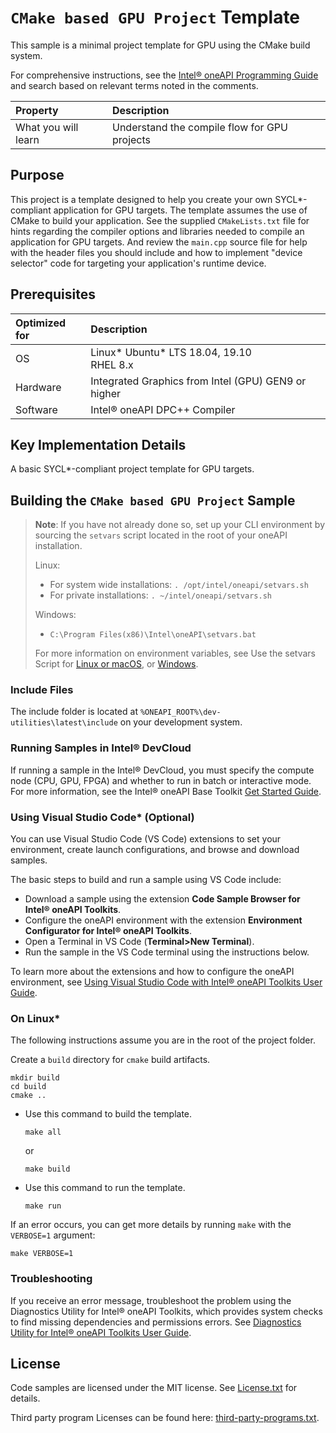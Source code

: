 # `CMake based GPU Project` Template
This sample is a minimal project template for GPU using the CMake build system.

For comprehensive instructions, see the [Intel&reg; oneAPI Programming Guide](https://software.intel.com/en-us/oneapi-programming-guide) and search based on relevant terms noted in the comments.

| Property                     | Description
|:---                               |:---
| What you will learn               | Understand the compile flow for GPU projects

## Purpose
This project is a template designed to help you create your own SYCL*-compliant application for GPU targets. The template assumes the use of CMake to build your application. See the supplied `CMakeLists.txt` file for hints regarding the compiler options and libraries needed to compile an application for GPU targets. And review the `main.cpp` source file for help with the header files you should include and how to implement "device selector" code for targeting your application's runtime device.

## Prerequisites

| Optimized for                     | Description
|:---                               |:---
| OS                                | Linux* Ubuntu* LTS 18.04, 19.10 <br>RHEL 8.x
| Hardware                          | Integrated Graphics from Intel (GPU) GEN9 or higher
| Software                          | Intel&reg; oneAPI DPC++ Compiler

## Key Implementation Details
A basic SYCL*-compliant project template for GPU targets.

## Building the `CMake based GPU Project` Sample

> **Note**: If you have not already done so, set up your CLI
> environment by sourcing  the `setvars` script located in
> the root of your oneAPI installation.
>
> Linux:
> - For system wide installations: `. /opt/intel/oneapi/setvars.sh`
> - For private installations: `. ~/intel/oneapi/setvars.sh`
>
> Windows:
> - `C:\Program Files(x86)\Intel\oneAPI\setvars.bat`
>
>For more information on environment variables, see Use the setvars Script for [Linux or macOS](https://www.intel.com/content/www/us/en/develop/documentation/oneapi-programming-guide/top/oneapi-development-environment-setup/use-the-setvars-script-with-linux-or-macos.html), or [Windows](https://www.intel.com/content/www/us/en/develop/documentation/oneapi-programming-guide/top/oneapi-development-environment-setup/use-the-setvars-script-with-windows.html).

### Include Files
The include folder is located at `%ONEAPI_ROOT%\dev-utilities\latest\include` on your development system.

### Running Samples in Intel&reg; DevCloud
If running a sample in the Intel&reg; DevCloud, you must specify the compute node (CPU, GPU, FPGA) and whether to run in batch or interactive mode. For more information, see the Intel&reg; oneAPI Base Toolkit [Get Started Guide](https://devcloud.intel.com/oneapi/get_started/).

### Using Visual Studio Code* (Optional)

You can use Visual Studio Code (VS Code) extensions to set your environment, create launch configurations, and browse and download samples.

The basic steps to build and run a sample using VS Code include:
- Download a sample using the extension **Code Sample Browser for Intel&reg; oneAPI Toolkits**.
- Configure the oneAPI environment with the extension **Environment Configurator for Intel&reg; oneAPI Toolkits**.
- Open a Terminal in VS Code (**Terminal>New Terminal**).
- Run the sample in the VS Code terminal using the instructions below.

To learn more about the extensions and how to configure the oneAPI environment, see
[Using Visual Studio Code with Intel® oneAPI Toolkits User Guide](https://software.intel.com/content/www/us/en/develop/documentation/using-vs-code-with-intel-oneapi/top.html).

### On Linux*
The following instructions assume you are in the root of the project folder.

Create a `build` directory for `cmake` build artifacts.
```
mkdir build
cd build
cmake ..
```
- Use this command to build the template.
   ```
   make all
   ```
   or
   ```
   make build
   ```

- Use this command to run the template.
  ```
  make run
  ```

If an error occurs, you can get more details by running `make` with
the `VERBOSE=1` argument:
```
make VERBOSE=1
```
### Troubleshooting
If you receive an error message, troubleshoot the problem using the Diagnostics Utility for Intel&reg; oneAPI Toolkits, which provides system checks to find missing
dependencies and permissions errors. See [Diagnostics Utility for Intel&reg; oneAPI Toolkits User Guide](https://www.intel.com/content/www/us/en/develop/documentation/diagnostic-utility-user-guide/top.html).

## License
Code samples are licensed under the MIT license. See
[License.txt](https://github.com/oneapi-src/oneAPI-samples/blob/master/License.txt) for details.

Third party program Licenses can be found here: [third-party-programs.txt](https://github.com/oneapi-src/oneAPI-samples/blob/master/third-party-programs.txt).